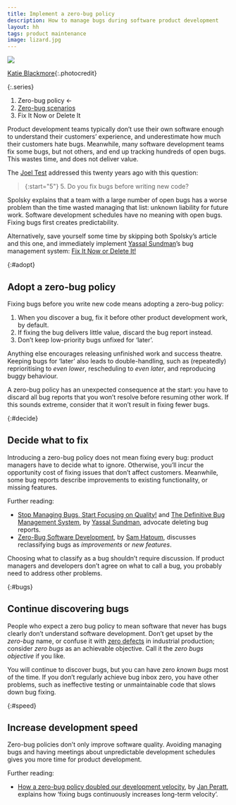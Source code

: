 ```yaml
---
title: Implement a zero-bug policy
description: How to manage bugs during software product development
layout: hh
tags: product maintenance
image: lizard.jpg
---
```


![](lizard.jpg)

[Katie Blackmore](https://unsplash.com/photos/GCNngfLRCKU){:.photocredit}

{:.series}
1. Zero-bug policy ←
2. [Zero-bug scenarios](zero-bug-scenarios)
3. Fix It Now or Delete It

Product development teams typically don’t use their own software enough to understand their customers’ experience,
and underestimate how much their customers hate bugs.
Meanwhile, many software development teams fix some bugs, but not others, and end up tracking hundreds of open bugs.
This wastes time, and does not deliver value.

The [Joel Test](https://www.joelonsoftware.com/2000/08/09/the-joel-test-12-steps-to-better-code/)
addressed this twenty years ago with this question:

> {:start="5"}
> 5. Do you fix bugs before writing new code?

Spolsky explains that a team with a large number of open bugs has a worse problem than the time wasted managing that list:
unknown liability for future work.
Software development schedules have no meaning with open bugs.
Fixing bugs first creates predictability.

Alternatively, save yourself some time by skipping both Spolsky’s article and this one, and immediately implement 
[Yassal Sundman](https://twitter.com/yassalsundman)’s bug management system:
[Fix It Now or Delete It!](https://www.fixitnowordeleteit.com)

{:#adopt}
## Adopt a zero-bug policy

Fixing bugs before you write new code means adopting a zero-bug policy:

1. When you discover a bug, fix it before other product development work, by default.
2. If fixing the bug delivers little value, discard the bug report instead.
3. Don’t keep low-priority bugs unfixed for ‘later’.

Anything else encourages releasing unfinished work and success theatre.
Keeping bugs for ‘later’ also leads to double-handling, such as (repeatedly) reprioritising to _even lower_, rescheduling to _even later_, and reproducing buggy behaviour.

A zero-bug policy has an unexpected consequence at the start:
you have to discard all bug reports that you won’t resolve before resuming other work.
If this sounds extreme, consider that it won’t result in fixing fewer bugs.

{:#decide}
## Decide what to fix

Introducing a zero-bug policy does not mean fixing every bug:
product managers have to decide what to ignore.
Otherwise, you’ll incur the opportunity cost of fixing issues that don’t affect customers.
Meanwhile, some bug reports describe improvements to existing functionality, or missing features.

Further reading:

* [Stop Managing Bugs, Start Focusing on Quality!](https://blog.crisp.se/2018/02/05/yassalsundman/stop-managing-bugs-start-focusing-on-quality) and 
[The Definitive Bug Management System](https://www.fixitnowordeleteit.com),
by [Yassal Sundman](https://twitter.com/yassalsundman), advocate deleting bug reports.
* [Zero-Bug Software Development](https://medium.com/qualityfaster/the-zero-bug-policy-b0bd987be684),
by [Sam Hatoum](https://twitter.com/sam_hatoum),
discusses reclassifying bugs as _improvements_ or _new features_.

Choosing what to classify as a bug shouldn’t require discussion.
If product managers and developers don’t agree on what to call a bug, you probably need to address other problems.

{:#bugs}
## Continue discovering bugs

People who expect a zero bug policy to mean software that never has bugs clearly don’t understand software development.
Don’t get upset by the _zero-bug_ name, or confuse it with 
[zero defects](https://en.wikipedia.org/wiki/Zero_Defects) in industrial production;
consider _zero bugs_ as an achievable objective.
Call it the _zero bugs objective_ if you like.

You will continue to discover bugs, but you can have zero _known bugs_ most of the time.
If you don’t regularly achieve bug inbox zero, you have other problems, such as ineffective testing or unmaintainable code that slows down bug fixing.

{:#speed}
## Increase development speed

Zero-bug policies don’t only improve software quality.
Avoiding managing bugs and having meetings about unpredictable development schedules gives you more time for product development.

Further reading:

* [How a zero-bug policy doubled our development velocity](https://www.linkedin.com/pulse/how-zero-bug-policy-doubled-our-development-velocity-jan-peratt),
by [Jan Peratt](https://twitter.com/JanPeratt),
explains how ‘fixing bugs continuously increases long-term velocity’.
